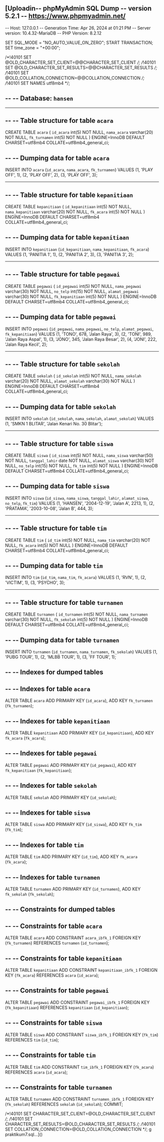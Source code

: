 [Uploadin-- phpMyAdmin SQL Dump
-- version 5.2.1
-- https://www.phpmyadmin.net/
--
-- Host: 127.0.0.1
-- Generation Time: Apr 26, 2024 at 01:21 PM
-- Server version: 10.4.32-MariaDB
-- PHP Version: 8.2.12

SET SQL_MODE = "NO_AUTO_VALUE_ON_ZERO";
START TRANSACTION;
SET time_zone = "+00:00";


/*!40101 SET @OLD_CHARACTER_SET_CLIENT=@@CHARACTER_SET_CLIENT */;
/*!40101 SET @OLD_CHARACTER_SET_RESULTS=@@CHARACTER_SET_RESULTS */;
/*!40101 SET @OLD_COLLATION_CONNECTION=@@COLLATION_CONNECTION */;
/*!40101 SET NAMES utf8mb4 */;

--
-- Database: `hansen`
--

-- --------------------------------------------------------

--
-- Table structure for table `acara`
--

CREATE TABLE `acara` (
  `id_acara` int(5) NOT NULL,
  `nama_acara` varchar(20) NOT NULL,
  `fk_turnamen` int(5) NOT NULL
) ENGINE=InnoDB DEFAULT CHARSET=utf8mb4 COLLATE=utf8mb4_general_ci;

--
-- Dumping data for table `acara`
--

INSERT INTO `acara` (`id_acara`, `nama_acara`, `fk_turnamen`) VALUES
(1, 'PLAY OFF', 1),
(2, 'PLAY OFF', 2),
(3, 'PLAY OFF', 3);

-- --------------------------------------------------------

--
-- Table structure for table `kepanitiaan`
--

CREATE TABLE `kepanitiaan` (
  `id_kepanitiaan` int(5) NOT NULL,
  `nama_kepanitiaan` varchar(20) NOT NULL,
  `fk_acara` int(5) NOT NULL
) ENGINE=InnoDB DEFAULT CHARSET=utf8mb4 COLLATE=utf8mb4_general_ci;

--
-- Dumping data for table `kepanitiaan`
--

INSERT INTO `kepanitiaan` (`id_kepanitiaan`, `nama_kepanitiaan`, `fk_acara`) VALUES
(1, 'PANITIA 1', 1),
(2, 'PANITIA 2', 3),
(3, 'PANITIA 3', 2);

-- --------------------------------------------------------

--
-- Table structure for table `pegawai`
--

CREATE TABLE `pegawai` (
  `id_pegawai` int(5) NOT NULL,
  `nama_pegawai` varchar(30) NOT NULL,
  `no_telp` int(15) NOT NULL,
  `alamat_pegawai` varchar(30) NOT NULL,
  `fk_kepanitiaan` int(5) NOT NULL
) ENGINE=InnoDB DEFAULT CHARSET=utf8mb4 COLLATE=utf8mb4_general_ci;

--
-- Dumping data for table `pegawai`
--

INSERT INTO `pegawai` (`id_pegawai`, `nama_pegawai`, `no_telp`, `alamat_pegawai`, `fk_kepanitiaan`) VALUES
(1, 'TONO', 678, 'Jalan Raya', 3),
(2, 'TONI', 989, 'Jalan Raya Aspal', 1),
(3, 'JONO', 345, 'Jalan Raya Besar', 2),
(4, 'JONI', 222, 'Jalan Raya Kecil', 2);

-- --------------------------------------------------------

--
-- Table structure for table `sekolah`
--

CREATE TABLE `sekolah` (
  `id_sekolah` int(5) NOT NULL,
  `nama_sekolah` varchar(20) NOT NULL,
  `alamat_sekolah` varchar(30) NOT NULL
) ENGINE=InnoDB DEFAULT CHARSET=utf8mb4 COLLATE=utf8mb4_general_ci;

--
-- Dumping data for table `sekolah`
--

INSERT INTO `sekolah` (`id_sekolah`, `nama_sekolah`, `alamat_sekolah`) VALUES
(1, 'SMKN 1 BLITAR', 'Jalan Kenari No. 30 Blitar');

-- --------------------------------------------------------

--
-- Table structure for table `siswa`
--

CREATE TABLE `siswa` (
  `id_siswa` int(5) NOT NULL,
  `nama_siswa` varchar(50) NOT NULL,
  `tanggal_lahir` date NOT NULL,
  `alamat_siswa` varchar(30) NOT NULL,
  `no_telp` int(15) NOT NULL,
  `fk_tim` int(5) NOT NULL
) ENGINE=InnoDB DEFAULT CHARSET=utf8mb4 COLLATE=utf8mb4_general_ci;

--
-- Dumping data for table `siswa`
--

INSERT INTO `siswa` (`id_siswa`, `nama_siswa`, `tanggal_lahir`, `alamat_siswa`, `no_telp`, `fk_tim`) VALUES
(1, 'HANSEN', '2004-12-19', 'Jalan A', 2213, 1),
(2, 'PRATAMA', '2003-10-08', 'Jalan B', 444, 3);

-- --------------------------------------------------------

--
-- Table structure for table `tim`
--

CREATE TABLE `tim` (
  `id_tim` int(5) NOT NULL,
  `nama_tim` varchar(20) NOT NULL,
  `fk_acara` int(5) NOT NULL
) ENGINE=InnoDB DEFAULT CHARSET=utf8mb4 COLLATE=utf8mb4_general_ci;

--
-- Dumping data for table `tim`
--

INSERT INTO `tim` (`id_tim`, `nama_tim`, `fk_acara`) VALUES
(1, 'RVN', 1),
(2, 'VICTIM', 1),
(3, 'PSYCHO', 3);

-- --------------------------------------------------------

--
-- Table structure for table `turnamen`
--

CREATE TABLE `turnamen` (
  `id_turnamen` int(5) NOT NULL,
  `nama_turnamen` varchar(30) NOT NULL,
  `fk_sekolah` int(5) NOT NULL
) ENGINE=InnoDB DEFAULT CHARSET=utf8mb4 COLLATE=utf8mb4_general_ci;

--
-- Dumping data for table `turnamen`
--

INSERT INTO `turnamen` (`id_turnamen`, `nama_turnamen`, `fk_sekolah`) VALUES
(1, 'PUBG TOUR', 1),
(2, 'MLBB TOUR', 1),
(3, 'FF TOUR', 1);

--
-- Indexes for dumped tables
--

--
-- Indexes for table `acara`
--
ALTER TABLE `acara`
  ADD PRIMARY KEY (`id_acara`),
  ADD KEY `fk_turnamen` (`fk_turnamen`);

--
-- Indexes for table `kepanitiaan`
--
ALTER TABLE `kepanitiaan`
  ADD PRIMARY KEY (`id_kepanitiaan`),
  ADD KEY `fk_acara` (`fk_acara`);

--
-- Indexes for table `pegawai`
--
ALTER TABLE `pegawai`
  ADD PRIMARY KEY (`id_pegawai`),
  ADD KEY `fk_kepanitiaan` (`fk_kepanitiaan`);

--
-- Indexes for table `sekolah`
--
ALTER TABLE `sekolah`
  ADD PRIMARY KEY (`id_sekolah`);

--
-- Indexes for table `siswa`
--
ALTER TABLE `siswa`
  ADD PRIMARY KEY (`id_siswa`),
  ADD KEY `fk_tim` (`fk_tim`);

--
-- Indexes for table `tim`
--
ALTER TABLE `tim`
  ADD PRIMARY KEY (`id_tim`),
  ADD KEY `fk_acara` (`fk_acara`);

--
-- Indexes for table `turnamen`
--
ALTER TABLE `turnamen`
  ADD PRIMARY KEY (`id_turnamen`),
  ADD KEY `fk_sekolah` (`fk_sekolah`);

--
-- Constraints for dumped tables
--

--
-- Constraints for table `acara`
--
ALTER TABLE `acara`
  ADD CONSTRAINT `acara_ibfk_1` FOREIGN KEY (`fk_turnamen`) REFERENCES `turnamen` (`id_turnamen`);

--
-- Constraints for table `kepanitiaan`
--
ALTER TABLE `kepanitiaan`
  ADD CONSTRAINT `kepanitiaan_ibfk_1` FOREIGN KEY (`fk_acara`) REFERENCES `acara` (`id_acara`);

--
-- Constraints for table `pegawai`
--
ALTER TABLE `pegawai`
  ADD CONSTRAINT `pegawai_ibfk_1` FOREIGN KEY (`fk_kepanitiaan`) REFERENCES `kepanitiaan` (`id_kepanitiaan`);

--
-- Constraints for table `siswa`
--
ALTER TABLE `siswa`
  ADD CONSTRAINT `siswa_ibfk_1` FOREIGN KEY (`fk_tim`) REFERENCES `tim` (`id_tim`);

--
-- Constraints for table `tim`
--
ALTER TABLE `tim`
  ADD CONSTRAINT `tim_ibfk_1` FOREIGN KEY (`fk_acara`) REFERENCES `acara` (`id_acara`);

--
-- Constraints for table `turnamen`
--
ALTER TABLE `turnamen`
  ADD CONSTRAINT `turnamen_ibfk_1` FOREIGN KEY (`fk_sekolah`) REFERENCES `sekolah` (`id_sekolah`);
COMMIT;

/*!40101 SET CHARACTER_SET_CLIENT=@OLD_CHARACTER_SET_CLIENT */;
/*!40101 SET CHARACTER_SET_RESULTS=@OLD_CHARACTER_SET_RESULTS */;
/*!40101 SET COLLATION_CONNECTION=@OLD_COLLATION_CONNECTION */;
g praktikum7.sql…]()
